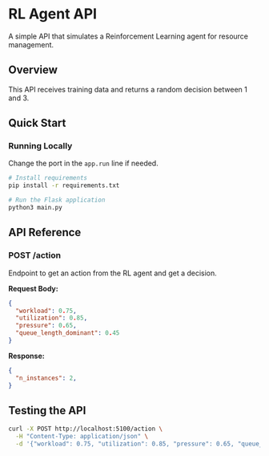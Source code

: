 # RL Agent API

A simple API that simulates a Reinforcement Learning agent for resource management.

## Overview

This API receives training data and returns a random decision between 1 and 3.

## Quick Start

### Running Locally
Change the port in the `app.run` line if needed.

```bash
# Install requirements
pip install -r requirements.txt

# Run the Flask application
python3 main.py
```


## API Reference

### POST /action

Endpoint to get an action from the RL agent and get a decision.

**Request Body:**

```json
{
  "workload": 0.75,
  "utilization": 0.85,
  "pressure": 0.65,
  "queue_length_dominant": 0.45
}
```

**Response:**

```json
{
  "n_instances": 2,
}
```

## Testing the API

```bash
curl -X POST http://localhost:5100/action \
  -H "Content-Type: application/json" \
  -d '{"workload": 0.75, "utilization": 0.85, "pressure": 0.65, "queue_length_dominant": 0.45}'
```
